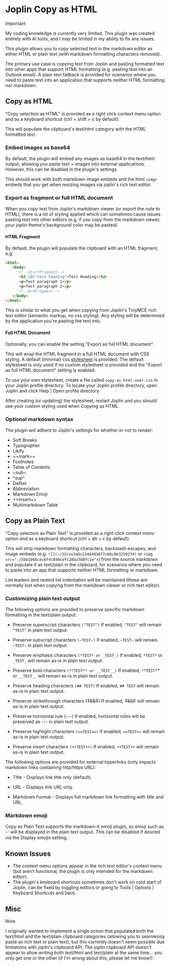 # Joplin Copy as HTML

> [!important]
> My coding knowledge is currently very limited. This plugin was created entirely with AI tools, and I may be limited in my ability to fix any issues.

This plugin allows you to copy selected text in the markdown editor as either HTML or plain text (with markdown formatting characters removed).

The primary use case is copying text from Joplin and pasting formatted text into other apps that support HTML formatting (e.g. pasting text into an Outlook email). A plain text fallback is provided for scenarios where you need to paste text into an application that supports neither HTML formatting nor markdown.

## Copy as HTML

"Copy selection as HTML" is provided as a right click context menu option and as a keyboard shortcut (ctrl + shift + c by default).

This will populate the clipboard's text/html category with the HTML formatted text.

### Embed images as base64

By default, the plugin will embed any images as base64 in the text/html output, allowing you paste text + images into external applications. However, this can be disabled in the plugin's settings.

This should work with both markdown image embeds and the html `<img>` embeds that you get when resizing images via joplin's rich text editor.

### Export as fragment or full HTML document

When you copy text from Joplin's markdown viewer (or export the note to HTML), there is a lot of styling applied which can sometimes cause issues pasting text into other editors (e.g. if you copy from the markdown viewer, your joplin theme's background color may be pasted).

#### HTML Fragment

By default, the plugin will populate the clipboard with an HTML fragment, e.g:

```html
<html>
   <body>
      <!--StartFragment-->
      <h2 id="test-heading">Test Heading</h2>
      <p>Test paragraph 1</p>
      <p>Test paragraph 2</p>
      <!--EndFragment-->
   </body>
</html>
```

This is similar to what you get when copying from Joplin's TinyMCE rich text editor (semantic markup, no css styling). Any styling will be determined by the application you're pasting the text into.

#### Full HTML Document

Optionally, you can enable the setting "Export as full HTML document".

This will wrap the HTML fragment in a full HTML document with CSS styling. A default (minimal) css [stylesheet](https://github.com/bwat47/joplin-copy-as-html/blob/main/src/defaultStylesheet.ts) is provided. The default stylesheet is only used if no custom stylesheet is provided and the "Export as full HTML document" setting is enabled.

To use your own stylesheet, create a file called `copy-as-html-user.css` in your Joplin profile directory. To locate your Joplin profile directory, open Joplin and click Help | Open profile directory.

After creating (or updating) the stylesheet, restart Joplin and you should see your custom styling used when Copying as HTML.

### Optional markdown syntax

The plugin will adhere to Joplin's settings for whether or not to render:

- Soft Breaks
- Typographer
- Likify
- ==mark==
- Footnotes
- Table of Contents
- ~sub~
- ^sup^
- Deflist
- Abbreviation
- Markdown Emoji
- ++Insert++
- Multimarkdown Table`

## Copy as Plain Text

"Copy selection as Plain Text" is provided as a right click context menu option and as a keyboard shortcut (ctrl + alt + c by default).

This will strip markdown formatting characters, backslash escapes, and image embeds (e.g. `![](:/22cce3a8c2244493877c66c9e3259274)` or `<img src=":/5bb1066cec6f4c849cefc28ba7b0fc1e">`) from the source markdown and populate it as text/plain in the clipboard, for scenarios where you need to paste into an app that supports neither HTML formatting or markdown.

List leaders and nested list indentation will be maintained (these are normally lost when copying from the markdown viewer or rich text editor).

### Customizing plain text output

The following options are provided to preserve specific markdown formatting in the text/plain output:

- Preserve superscript characters `(^TEST^)`
If enabled, `^TEST^` will remain `^TEST^` in plain text output.

- Preserve subscript characters `(~TEST~)`
If enabled, `~TEST~` will remain `~TEST~` in plain text output.

- Preserve emphasis characters `(*TEST* or _TEST_)`
If enabled, `*TEST*` or `_TEST_` will remain as-is in plain text output.

- Preserve bold characters `(**TEST** or __TEST__)`
If enabled, `**TEST*`* or `__TEST__` will remain as-is in plain text output.

- Preserve heading characters `(## TEST)`
If enabled, `## TEST` will remain as-is in plain text output.

- Preserve strikethrough characters (~~TEST~~)
If enabled, ~~TEST~~ will remain as-is in plain text output.

- Preserve horizontal rule (---)
If enabled, horizontal rules will be preserved as --- in plain text output.

- Preserve highlight characters `(==TEST==)`
If enabled, `==TEST==` will remain as-is in plain text output.

- Preserve insert characters `(++TEST++)`
If enabled, `++TEST++` will remain as-is in plain text output.

The following options are provided for external hyperlinks (only impacts markdown links containing http/https URL):

- Title - Displays link title only (default).

- URL - Displays link URL only.

- Markdown Format - Displays full markdown link formatting with title and URL.

### Markdown emoji

Copy as Plain Text supports the markdown-it emoji plugin, so emoji such as :white_check_mark: will be displayed in the plain text output. This can be disabled if desired via the Display emojis setting.

## Known Issues

- The context menu options appear in the rich text editor's context menu (but aren't functional, the plugin is only intended for the markdown editor).
- The plugin's keyboard shortcuts sometimes don't work on cold start of Joplin, can be fixed by toggling editors or going to Tools | Options | Keyboard Shortcuts and back.

## Misc

> [!NOTE]
> I originally wanted to implement a single action that populated both the text/html and the text/plain clipboard categories (allowing you to seamlessly paste as rich text or plain text), but this currently doesn't seem possible due limitations with joplin's clipboard API. The joplin clipboard API doesn't appear to allow writing both text/html and text/plain at the same time... you only get one or the other (if I'm wrong about this, please let me know!)
